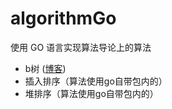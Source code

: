# algorithmGo

使用 GO 语言实现算法导论上的算法

* b树 ([博客](http://blog.csdn.net/u013790019/article/details/47456607))
* 插入排序（算法使用go自带包内的）
* 堆排序（算法使用go自带包内的）




